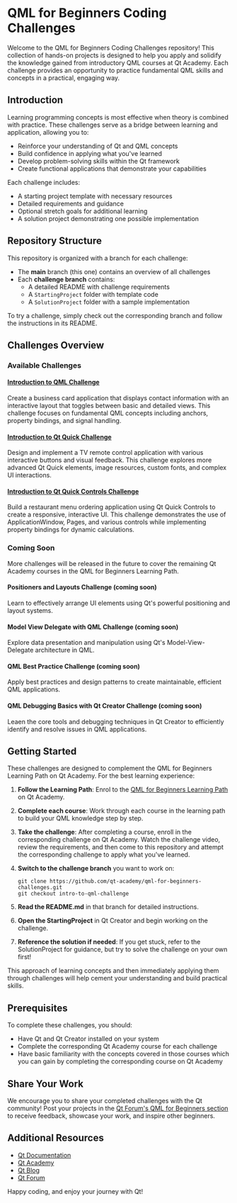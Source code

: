 # QML for Beginners Coding Challenges

Welcome to the QML for Beginners Coding Challenges repository! This collection of hands-on projects is designed to help you apply and solidify the knowledge gained from introductory QML courses at Qt Academy. Each challenge provides an opportunity to practice fundamental QML skills and concepts in a practical, engaging way.

## Introduction

Learning programming concepts is most effective when theory is combined with practice. These challenges serve as a bridge between learning and application, allowing you to:

- Reinforce your understanding of Qt and QML concepts
- Build confidence in applying what you've learned
- Develop problem-solving skills within the Qt framework
- Create functional applications that demonstrate your capabilities

Each challenge includes:

- A starting project template with necessary resources
- Detailed requirements and guidance
- Optional stretch goals for additional learning
- A solution project demonstrating one possible implementation

## Repository Structure

This repository is organized with a branch for each challenge:

- The **main** branch (this one) contains an overview of all challenges
- Each **challenge branch** contains:
  - A detailed README with challenge requirements
  - A `StartingProject` folder with template code
  - A `SolutionProject` folder with a sample implementation

To try a challenge, simply check out the corresponding branch and follow the instructions in its README.

## Challenges Overview

### Available Challenges

#### [Introduction to QML Challenge](../../tree/Intro-to-QML)

Create a business card application that displays contact information with an interactive layout that toggles between basic and detailed views. This challenge focuses on fundamental QML concepts including anchors, property bindings, and signal handling.

#### [Introduction to Qt Quick Challenge](../../tree/Intro-Qt-Quick)

Design and implement a TV remote control application with various interactive buttons and visual feedback. This challenge explores more advanced Qt Quick elements, image resources, custom fonts, and complex UI interactions.

#### [Introduction to Qt Quick Controls Challenge](../../tree/Intro-Qt-Quick-Controls)

Build a restaurant menu ordering application using Qt Quick Controls to create a responsive, interactive UI. This challenge demonstrates the use of ApplicationWindow, Pages, and various controls while implementing property bindings for dynamic calculations.

### Coming Soon

More challenges will be released in the future to cover the remaining Qt Academy courses in the QML for Beginners Learning Path.

#### Positioners and Layouts Challenge (coming soon)

Learn to effectively arrange UI elements using Qt's powerful positioning and layout systems.

#### Model View Delegate with QML Challenge (coming soon)

Explore data presentation and manipulation using Qt's Model-View-Delegate architecture in QML.

#### QML Best Practice Challenge (coming soon)

Apply best practices and design patterns to create maintainable, efficient QML applications.

#### QML Debugging Basics with Qt Creator Challenge (coming soon)

Leaen the core tools and debugging techniques in Qt Creator to efficiently identify and resolve issues in QML applications.

## Getting Started

These challenges are designed to complement the QML for Beginners Learning Path on Qt Academy. For the best learning experience:

1. **Follow the Learning Path**: Enrol to the [QML for Beginners Learning Path](https://www.qt.io/academy/course-catalog#qml-for-beginners) on Qt Academy.

2. **Complete each course**: Work through each course in the learning path to build your QML knowledge step by step.

3. **Take the challenge**: After completing a course, enroll in the corresponding challenge on Qt Academy. Watch the challenge video, review the requirements, and then come to this repository and attempt the corresponding challenge to apply what you've learned.

4. **Switch to the challenge branch** you want to work on:

   ```
   git clone https://github.com/qt-academy/qml-for-beginners-challenges.git
   git checkout intro-to-qml-challenge
   ```

5. **Read the README.md** in that branch for detailed instructions.

6. **Open the StartingProject** in Qt Creator and begin working on the challenge.

7. **Reference the solution if needed**: If you get stuck, refer to the SolutionProject for guidance, but try to solve the challenge on your own first!

This approach of learning concepts and then immediately applying them through challenges will help cement your understanding and build practical skills.

## Prerequisites

To complete these challenges, you should:

- Have Qt and Qt Creator installed on your system
- Complete the corresponding Qt Academy course for each challenge
- Have basic familiarity with the concepts covered in those courses which you can gain by completing the corresponding course on Qt Academy

## Share Your Work

We encourage you to share your completed challenges with the Qt community! Post your projects in the [Qt Forum's QML for Beginners section](https://forum.qt.io/category/73/qt-courses) to receive feedback, showcase your work, and inspire other beginners.

## Additional Resources

- [Qt Documentation](https://doc.qt.io)
- [Qt Academy](https://qt.io/academy)
- [Qt Blog](https://www.qt.io/blog)
- [Qt Forum](https://forum.qt.io)

Happy coding, and enjoy your journey with Qt!
